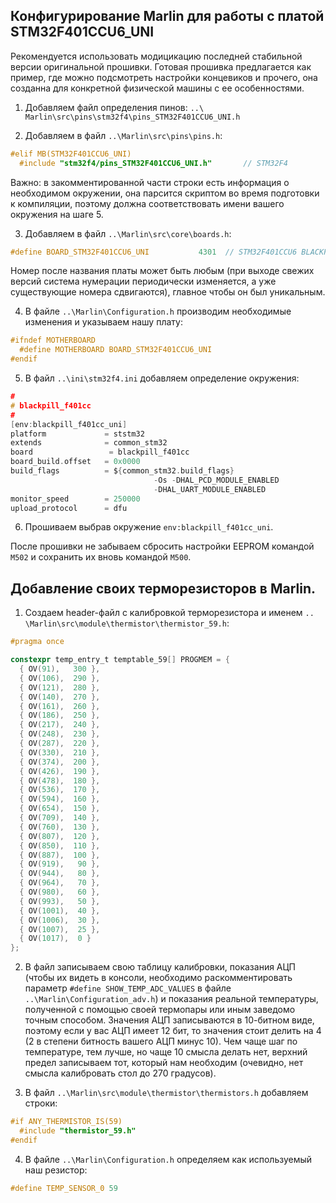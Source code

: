 ## Конфигурирование Marlin для работы с платой STM32F401CCU6_UNI

Рекомендуется использовать модицикацию последней стабильной версии оригинальной прошивки.
Готовая прошивка предлагается как пример, где можно подсмотреть настройки концевиков и прочего,
она созданна для конкретной физической машины с ее особенностями.

1.	Добавляем файл определения пинов: `..\ Marlin\src\pins\stm32f4\pins_STM32F401CCU6_UNI.h`

2.	Добавляем в файл `..\Marlin\src\pins\pins.h`:

```C
#elif MB(STM32F401CCU6_UNI)
  #include "stm32f4/pins_STM32F401CCU6_UNI.h"       // STM32F4                                env:blackpill_f401cc_uni
```

Важно: в закомментированной части строки есть информация о необходимом окружении, она парсится скриптом во время подготовки 
к компиляции, поэтому должна соответствовать имени вашего окружения на шаге 5.

3.	Добавляем в файл `..\Marlin\src\core\boards.h`:

```C
#define BOARD_STM32F401CCU6_UNI           4301  // STM32F401CCU6 BLACKPILL BOARD
```

Номер после названия платы может быть любым (при выходе свежих версий система нумерации периодически изменяется, а уже 
существующие номера сдвигаются), главное чтобы он был уникальным.

4.	В файлe `..\Marlin\Configuration.h` производим необходимые изменения и указываем нашу плату:

```C
#ifndef MOTHERBOARD
  #define MOTHERBOARD BOARD_STM32F401CCU6_UNI
#endif
```

5.	В файл `..\ini\stm32f4.ini` добавляем определение окружения:

```C
#
# blackpill_f401cc
#
[env:blackpill_f401cc_uni]
platform             = ststm32
extends              = common_stm32
board                 = blackpill_f401cc
board_build.offset   = 0x0000
build_flags          = ${common_stm32.build_flags}
                                -Os -DHAL_PCD_MODULE_ENABLED
                                -DHAL_UART_MODULE_ENABLED
monitor_speed        = 250000
upload_protocol      = dfu
```

6.	Прошиваем выбрав окружение `env:blackpill_f401cc_uni`.

После прошивки не забываем сбросить настройки EEPROM командой `M502` и сохранить их вновь командой `M500`.

## Добавление своих терморезисторов в Marlin.

1.	Создаем header-файл с калибровкой терморезистора и именем `.. \Marlin\src\module\thermistor\thermistor_59.h`:

```C
#pragma once

constexpr temp_entry_t temptable_59[] PROGMEM = {
  { OV(91),   300 },
  { OV(106),  290 },
  { OV(121),  280 },
  { OV(140),  270 },
  { OV(161),  260 },
  { OV(186),  250 },
  { OV(217),  240 },
  { OV(248),  230 },
  { OV(287),  220 },
  { OV(330),  210 },
  { OV(374),  200 },
  { OV(426),  190 },
  { OV(478),  180 },
  { OV(536),  170 },
  { OV(594),  160 },
  { OV(654),  150 },
  { OV(709),  140 },
  { OV(760),  130 },
  { OV(807),  120 },
  { OV(850),  110 },
  { OV(887),  100 },
  { OV(919),   90 },
  { OV(944),   80 },
  { OV(964),   70 },
  { OV(980),   60 },
  { OV(993),   50 },
  { OV(1001),  40 },
  { OV(1006),  30 },
  { OV(1007),  25 },
  { OV(1017),  0 }
};
```

2.	В файл записываем свою таблицу калибровки, показания АЦП (чтобы их видеть в консоли, необходимо раскомментировать параметр `#define SHOW_TEMP_ADC_VALUES` в файле `..\Marlin\Configuration_adv.h`) и показания реальной температуры, полученной с помощью своей термопары или иным заведомо точным способом. Значения АЦП записываются в 10-битном виде, поэтому если у вас АЦП имеет 12 бит, то значения стоит делить на 4 (2 в степени битность вашего АЦП минус 10). Чем чаще шаг по температуре, тем лучше, но чаще 10 смысла делать нет, верхний предел записываем тот, который нам необходим (очевидно, нет смысла калибровать стол до 270 градусов).

3.	В файл `..\Marlin\src\module\thermistor\thermistors.h` добавляем строки:

```C
#if ANY_THERMISTOR_IS(59)
  #include "thermistor_59.h"
#endif
```

4.	В файле `..\Marlin\Configuration.h` определяем как используемый наш резистор:

```C
#define TEMP_SENSOR_0 59
```


